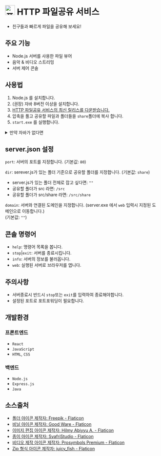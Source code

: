 
# <img src="https://github.com/Lseoksee/HTTP_FileShare/assets/91320047/d9813c68-5f31-45f8-b742-07f095f90e94" alt="폴더아이콘" width="32px"/> HTTP 파일공유 서비스
* 친구들과 빠르게 파일을 공유해 보세요!
## 주요 기능
* Node.js 서버를 사용한 파일 뷰어
* 음악 & 비디오 스트리밍
* 서버 제어 콘솔
## 사용법
1. Node.js 를 설치합니다.
2. (권장) 자바 8버전 이상을 설치합니다.
3. [HTTP 파일공유 서비스의 최신 릴리스를 다운받습니다.](https://github.com/Lseoksee/HTTP_FileShare/releases)
4. 압축을 풀고 공유할 파일과 폴더들을 `share`폴더에 복사 합니다. 
5. `start.exe` 를 실행합니다.
<details>
    <summary>만약 자바가 없다면</summary>
  
    1. server.js 가 있는 폴더에서 cmd를 실행합니다. (cd명령을 사용해도 무관)
    2. node server.js 를 입력하여 서버를 실행합니다.
</details>

## server.json 설정
`port`: 서버의 포트를 지정합니다. (기본값: `80`)

`dir`: serever.js가 있는 폴더 기준으로 공유할 폴더를 지정합니다. (기본값: `share`)
* server.js가 있는 폴더 전체로 잡고 싶다면: `""`
* 공유할 폴더가 src 라면: `/src`
* 공유할 폴더가 src/share 라면: `/src/share`

`domain`: 서버와 연결된 도메인을 지정합니다. (server.exe 에서 `web` 입력시 지정된 도메인으로 이동합니다.) <br> (기본값: `""`)

## 콘솔 명령어
* `help`: 명령어 목록을 봅니다.
* `stop`|`exit`: 서버를 종료시킵니다.
* `info`: 서버의 정보를 불러옵니다.
* `web`: 실행된 서버로 브라우저를 엽니다.
## 주의사항
* 서버종료시 반드시 `stop`또는 `exit`를 입력하여 종료해야합니다.
* 설정된 포트로 포트포워딩이 필요합니다.
## 개발환경
### 프론트엔드
* `React`
* `JavaScript`
* `HTML`, `CSS`
### 백엔드
* `Node.js`
* `Express.js`
* `Java`
## 소스출처
* <a href="https://www.flaticon.com/kr/free-icons/" title="폴더 아이콘">폴더 아이콘  제작자: Freepik - Flaticon</a>
* <a href="https://www.flaticon.com/kr/free-icons/" title="비닐 아이콘">비닐 아이콘  제작자: Good Ware - Flaticon</a>
* <a href="https://www.flaticon.com/kr/free-icons/-" title="이미지 편집 아이콘">이미지 편집 아이콘  제작자: Hilmy Abiyyu A. - Flaticon</a>
* <a href="https://www.flaticon.com/kr/free-icons/" title="종이 아이콘">종이 아이콘  제작자: SyafriStudio - Flaticon</a>
* <a href="https://www.flaticon.com/kr/free-icons/-" title="비디오 제작 아이콘">비디오 제작 아이콘  제작자: Prosymbols Premium - Flaticon</a>
* <a href="https://www.flaticon.com/kr/free-icons/zip-" title="zip 형식 아이콘">Zip 형식 아이콘  제작자: juicy_fish - Flaticon</a>
